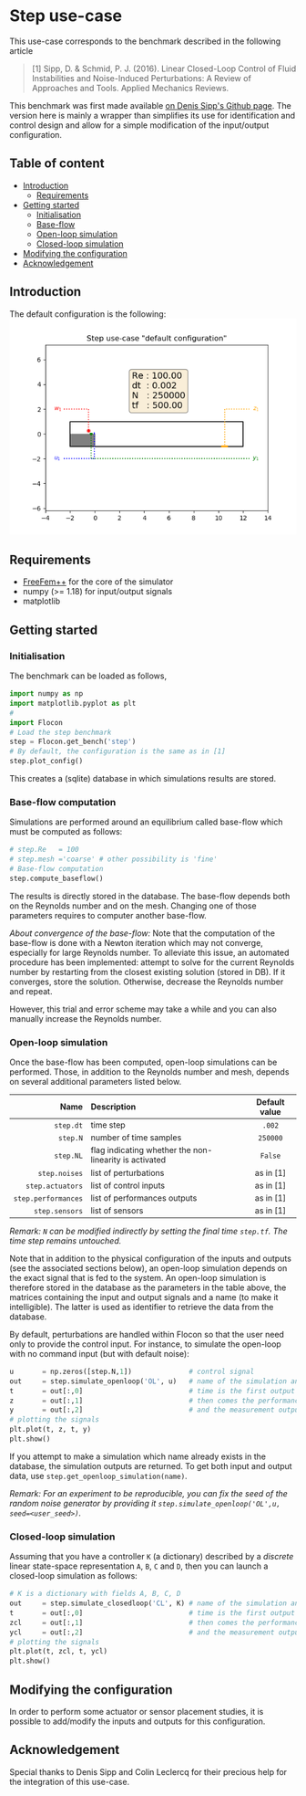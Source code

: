 # Step use-case

This use-case corresponds to the benchmark described in the following article

> [1] Sipp, D. & Schmid, P. J. (2016). Linear Closed-Loop Control of Fluid Instabilities and Noise-Induced Perturbations: A Review of Approaches and Tools. Applied Mechanics Reviews.

This benchmark was first made available [on Denis Sipp's Github page](https://github.com/denissipp/AMR_Sipp_Schmid_2016). The version here is mainly a wrapper than simplifies its use for identification and control design and allow for a simple modification of the input/output configuration.

## Table of content

* [Introduction](#introduction)
  * [Requirements](#requirements)
* [Getting started](#getting-started)
  * [Initialisation](#initialisation)
  * [Base-flow](#base-flow-computation)
  * [Open-loop simulation](#open-loop-simulation)
  * [Closed-loop simulation](#closed-loop-simulation)
* [Modifying the configuration](#modifying-the-configuration)  
* [Acknowledgement](#acknowledgement)

## Introduction

The default configuration is the following:
![Default configuration](./static/step_default.png)

## Requirements

* [FreeFem++](https://freefem.org/) for the core of the simulator
* numpy (>= 1.18) for input/output signals
* matplotlib


## Getting started


### Initialisation

The benchmark can be loaded as follows,

```python
import numpy as np
import matplotlib.pyplot as plt
#
import Flocon
# Load the step benchmark
step = Flocon.get_bench('step')
# By default, the configuration is the same as in [1]
step.plot_config()
```
This creates a (sqlite) database in which simulations results are stored.


### Base-flow computation

Simulations are performed around an equilibrium called base-flow which  must be computed as follows:

```python
# step.Re   = 100
# step.mesh ='coarse' # other possibility is 'fine'
# Base-flow computation
step.compute_baseflow()
```
The results is directly stored in the database. The base-flow depends both on the Reynolds number and on the mesh. Changing one of those parameters requires to computer another base-flow.


*About convergence of the base-flow:* Note that the computation of the base-flow is done with a Newton iteration which may not converge, especially for large Reynolds number. To alleviate this issue, an automated procedure has been implemented: attempt to solve for the current Reynolds number by restarting from the closest existing solution (stored in DB). If it converges, store the solution. Otherwise, decrease the Reynolds number and repeat.

However, this trial and error scheme may take a while and you can also manually increase the Reynolds number.

### Open-loop simulation

Once the base-flow has been computed, open-loop simulations can be performed. Those, in addition to the Reynolds number and mesh, depends on several additional parameters listed below.


|   Name              | Description                                            |  Default value |
|--------------------:|:-------------------------------------------------------|:--------------:|
| `step.dt`           | time step                                              |  `.002`        |
| `step.N`            | number of time samples                                 |  `250000`      |
| `step.NL`           | flag indicating whether the non-linearity is activated |  `False`       |
| `step.noises`       | list of perturbations                                  |  as in [1]     |
| `step.actuators`    | list of control inputs                                 |  as in [1]     |
| `step.performances` | list of performances outputs                           |  as in [1]     |
| `step.sensors`      | list of sensors                                        |  as in [1]     |

*Remark: `N` can be modified indirectly by setting the final time `step.tf`. The time step remains untouched.*

Note that in addition to the physical configuration of the inputs and outputs (see the associated sections below), an open-loop simulation depends on the exact signal that is fed to the system.
An open-loop simulation is therefore stored in the database as the parameters in the table above, the matrices containing the input and output signals and a name (to make it intelligible). The latter is used as identifier to retrieve the data from the database.

By default, perturbations are handled within Flocon so that the user need only to provide the control input. For instance, to simulate the open-loop with no command input (but with default noise):

```python
u       = np.zeros([step.N,1])              # control signal
out     = step.simulate_openloop('OL', u)   # name of the simulation and command
t       = out[:,0]                          # time is the first output
z       = out[:,1]                          # then comes the performances outputs
y       = out[:,2]                          # and the measurement outputs
# plotting the signals
plt.plot(t, z, t, y)
plt.show()
```
If you attempt to make a simulation which name already exists in the database, the simulation outputs are returned. To get both input and output data, use `step.get_openloop_simulation(name)`.

*Remark: For an experiment to be reproducible, you can fix the seed of the random noise generator by providing it `step.simulate_openloop('OL',u, seed=<user_seed>)`.*

### Closed-loop simulation

Assuming that you have a controller `K` (a dictionary) described by a *discrete* linear state-space representation `A`, `B`, `C` and `D`, then you can launch a closed-loop simulation as follows:

```python
# K is a dictionary with fields A, B, C, D
out     = step.simulate_closedloop('CL', K) # name of the simulation and control law
t       = out[:,0]                          # time is the first output
zcl     = out[:,1]                          # then comes the performances outputs
ycl     = out[:,2]                          # and the measurement outputs
# plotting the signals
plt.plot(t, zcl, t, ycl)
plt.show()
```



## Modifying the configuration

In order to perform some actuator or sensor placement studies, it is possible to add/modify the inputs and outputs for this configuration.


## Acknowledgement  

Special thanks to Denis Sipp and Colin Leclercq for their precious help for the integration of this use-case.
